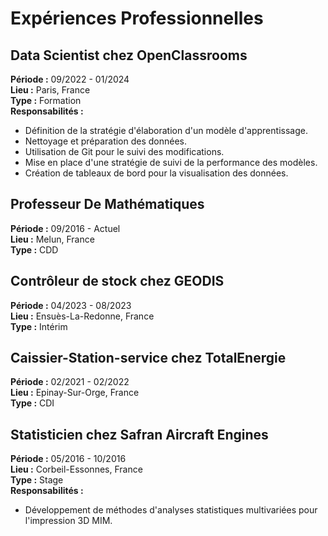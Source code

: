 # Expériences Professionnelles

## Data Scientist chez OpenClassrooms
**Période :** 09/2022 - 01/2024  
**Lieu :** Paris, France  
**Type :** Formation  
**Responsabilités :**
- Définition de la stratégie d'élaboration d'un modèle d'apprentissage.
- Nettoyage et préparation des données.
- Utilisation de Git pour le suivi des modifications.
- Mise en place d'une stratégie de suivi de la performance des modèles.
- Création de tableaux de bord pour la visualisation des données.

## Professeur De Mathématiques
**Période :** 09/2016 - Actuel  
**Lieu :** Melun, France  
**Type :** CDD

## Contrôleur de stock chez GEODIS
**Période :** 04/2023 - 08/2023  
**Lieu :** Ensuès-La-Redonne, France  
**Type :** Intérim

## Caissier-Station-service chez TotalEnergie
**Période :** 02/2021 - 02/2022  
**Lieu :** Epinay-Sur-Orge, France  
**Type :** CDI

## Statisticien chez Safran Aircraft Engines
**Période :** 05/2016 - 10/2016  
**Lieu :** Corbeil-Essonnes, France  
**Type :** Stage  
**Responsabilités :**
- Développement de méthodes d'analyses statistiques multivariées pour l'impression 3D MIM.
